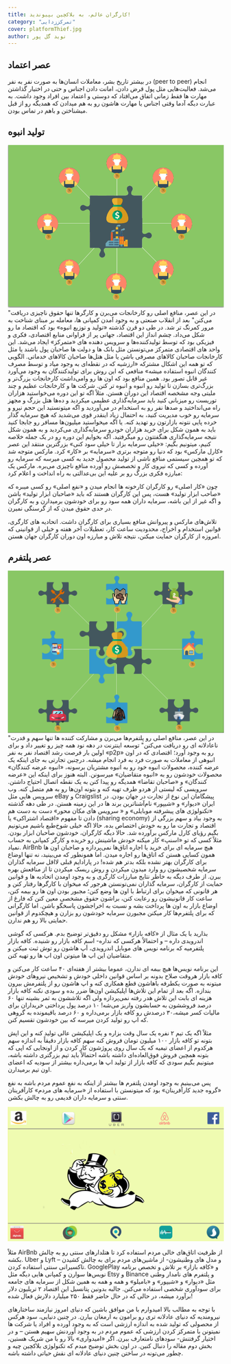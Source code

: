 ```yaml
---
title: کارگران عالم، به بلاکچین بپیوندید!
category: "تمرکززدایی"
cover: platformThief.jpg
author: نوید گل پور
---
```



## عصر اعتماد
در بیشتر تاریخ بشر، معاملات انسان‌ها به صورت نفر به نفر (peer to peer) انجام می‌شد. فعالیت‌هایی مثل پول قرض دادن، امانت دادن اجناس و حتی در اختیار گذاشتن مهارت ها فقط زمانی اتفاق می‌افتاد که دوستی و اعتماد بین افراد وجود داشت. به عبارت دیگه آدما وقتی اجناس یا مهارت هاشون رو به هم میدادن که همدیگه رو از قبل میشناختن و باهم در تماس بودن.



## تولید انبوه
![تولید انبوه](./massProduct.jpg) "در این عصر، منافع اصلی رو کارخانجات می‌برن و کارگرها تنها حقوق ناچیزی دریافت می‌کنن"
 بعد از انقلاب صنعتی و به وجود آمدن کمپانی ها، معامله بر مبنای شناخت به مرور کمرنگ تر شد. در طی دو قرن گذشته  «تولید و توزیع انبوه» بود که اقتصاد ما رو شکل می‌داد. چشم انداز این اقتصاد،‌ جهانی پر از فراوانی منابع اقتصادی،‌ فکری و فیزیکی بود که توسط تولیدکننده‌ها و سرویس دهنده های «متمرکز» ایجاد می‌شد. این واحد های اقتصادی متمرکز می‌تونستن مثل بانک ها و دولت ها صاحبان پول باشند یا مثل کارخانجات صاحبان کالاهای مصرفی باشن یا مثل هتل‌ها صاحبان کالاهای خدماتی.
الگویی که تو همه این اشکال مشترکه «ارزشیه که در نقطه‌ای به وجود میاد و توسط مصرف کنندگان انبوه استفاده میشه»
منافعی که این روش برای تولیدکنندگان به وجود می‌آورد غیر قابل تصور بود. همین منافع بود که اون ها رو وامی‌داشت کارخانجات بزرگ‌تر و بزرگ‌تری بسازن تا تولید رو انبوه و انبوه تر کنن. شرکت ها و کارخانجات عظیم و چند ملیتی وجه مشخصه اقتصاد این دوران هستن.
مثلاً اگه تو این دوره می‌خواستید هزاران توریست رو میزبانی کنید باید سرمایه‌گذاری عظیمی میکردید و ده‌ها هتل بزرگ و مجهز راه می‌انداختید و صدها نفر رو به استخدام در می‌آوردید و اگه میتونستید این حجم نیرو و سرمایه رو خوب مدیریت کنید، به احتمال زیاد اینقدر قوی می‌شدید که هیچ سرمایه گذار خرده پایی نتونه بازارتون رو تهدید کنه.
یا اگه میخواستید میلیون‌ها مسافر رو جابجا کنید باید به همون شکل برای خرید هزاران خودرو سرمایه‌گذاری می‌کردید و به همون شکل نتیجه سرمایه‌گذاری هنگفتتون رو میگرفتید.
اگه بخوایم این دوره رو در یک جمله خلاصه کنیم، میتونیم بگیم: «خیلی سرمایه بزار تا خیلی سود کنی»
بزرگترین منتقد این عصر «کارل مارکس» بود که دنیا رو متوجه برتری «سرمایه» بر «کار» کرد. مارکس متوجه شد که تو همچین سیستمی منافع ناشی از تولید محصول جدید به کسی میرسه که سرمایه رو آورده و کسی که نیروی کار و تخصصش رو آورده منافع ناچیزی می‌بره.
مارکس یک مبارزه فکری بزرگ رو بر علیه این بی‌عدالتی به راه انداخت و اعلام کرد:
>
 چون «کار اصلی» رو کارگران کارخونه ها انجام میدن و «نفع اصلی» رو کسی میبره که «صاحب ابزار تولید» هست،‌ پس این کارگران هستند که باید «صاحبان ابزار تولید» باشن و اگه غیر از این باشه،‌ سرمایه داران همه سود رو برای خودشون برمیدارن و به کارگران در حدی حقوق میدن که از گرسنگی نمیرن.
>

تلاش‌های مارکس و پیروانش منافع بسیاری برای کارگران داشت. اتحادیه های کارگری،‌ قوانین استخدام و اخراج، محدودیت ساعت کار، تعطیلات آخر هفته و خیلی از قوانینی که امروزه از کارگران حمایت میکنن، نتیجه تلاش و مبارزه اون دوران کارگران جهان هستن.

## عصر پلتفرم
![پلتفرم](./plattform.jpg)"در این عصر، منافع اصلی رو پلتفرم‌ها می‌برن و مشارکت کننده ها تنها سهم و قدرت ناعادلانه ای رو دریافت می‌کنن"
توسعه اینترنت در دهه نود همه چیز رو تغییر داد و برای اولین بار فرصت رشد اقتصاد نفر به نفر «p2p» رو به وجود آورد؛ اقتصادی که در اون انبوهی از معاملات به صورت فرد به فرد انجام میشه. درچنین تجارتی به جای اینکه یک عرضه کننده،‌ محصولات انبوه خود رو به انبوه مشتریان برسونه، «انبوه عرضه کنندگان» محصولات خودشون رو به «انبوه متقاضیان» میرسونن. البته هنوز برای اینکه این «عرضه کنندگان» و «صاحبان تقاضا» همدیگه رو پیدا کنن به یک نقطه اتصال احتیاج داشتن. سرویسی که لیستی از هردو طرف تهیه کنه و بتونه اون‌ها رو به هم متصل کنه.
وب سرویس هایی مثل eBay و Craigslist پیشگامان این نوع از تجارت در جهان بودن. در ایران «دیوار» و «شیپور» نام‌آشناترین برند ها در این زمینه هستن. در طی دهه گذشته «تکنولوژی های پیشرفته موبایلی» و « سرویس های مکان محور» دست به دست هم دادن تا مفهوم «اقتصاد اشتراکی» یا (sharing economy) به وجود بیاد و سهم بزرگی از اقتصاد و تجارت ما رو به خودش اختصاص بده.
حالا اگه خیلی شوخ‌طبع باشیم می‌تونیم بگیم رؤیای کارل مارکس برآورده شد. حالا دیگه کارگران، خودشون صاحبان ابزار بودن. مثلاً کسی که تو «اسنپ» کار میکنه خودش ماشینش رو خریده و کارگر کمپانی به حساب نمیاد. AirBnb هیچ سرمایه ای برای خرید یا اجاره اتاق‌ها نمی‌پردازه و صاحبان اون ها همون کسایی هستن که اتاق‌ها رو اجاره میدن.
اما همونطور که می‌بینید، نه تنها اوضاع برای کارگران بهتر نشده بلکه بدتر هم شده! در پارادایم قبلی لااقل سرمایه گذاران سرمایه شخصیشون رو وارد میدون میکردن و روش ریسک میکردن تا از منافعش بهره ببرن. از طرف دیگه به خاطر نتایج مبارزات کارگری و به وجود اومدن اتحادیه ها و قوانین حمایت از کارگران، سرمایه گذاران نمی‌تونستن هرجور که میخوان با کارگرها رفتار کنن و هر قانونی که میخوان برای ارتباط با اون ها وضع کنن؛ مجبور بودن اون ها رو بیمه کنن، ساعت کار قانونیشون رو رعایت کنن، براشون حقوق مشخصی معین کنن که فارغ از اوضاع بازار به اون ها پرداخت بشه و نسبت به اخراجشون پاسخگو باشن. اما کارگرانی که برای پلتفرم‌ها کار میکنن مجبورن سرمایه خودشون رو بزارن و هیچکدوم از قوانین حمایتی بالا رو هم ندارن.

بذارید با یک مثال از «کافه بازار» مشکل رو دقیق‌تر توضیح بدم.
هرکسی که گوشی اندرویدی داره – و احتمالاً هرکسی که نداره- اسم کافه بازار رو شنیده. کافه بازار پلتفرمیه که برنامه نویس های موبایل اندرویدی، اَپ هاشون رو توش ثبت میکنن و متقاضیان این اپ ها میتونن اون اپ ها رو تهیه کنن.

این برنامه نویس‌ها هیچ بیمه ای ندارن،‌ عموما بیشتر از هفته‌ای ۴۰ ساعت کار می‌کنن و کافه بازار هروقت صلاح بدونه بر اساس قوانین داخلی خودش و تشخیص نیروهای خودش میتونه به صورت یکطرفه باهاشون قطع همکاری کنه و اپ هاشون رو از پلتفرمش بیرون بندازه. اگه بعد از تمام این تلاش‌ها اپلیکیشن اون‌ها ضرر بده و سودی نکنه کافه بازار هزینه ای بابت این تلاش هدر رفته نمی‌پردازه ولی اگه تلاششون به ثمر بشینه تنها ۶۰ درصد فروششون به حسابشون واریز می‌شه!
۱۰ درصد پول پرداختی خریداران برای مالیات کسر میشه،‌۳۰ درصدش رو کافه بازار برمی‌داره و ۶۰ درصد باقیمونده به گروهی که اپ رو تولید کردن میرسه که بین خودشون تقسیم کنن. 
>
مثلاً اگه یک تیم ۲ نفره یک سال وقت بزاره و یک اپلیکیشن عالی تولید کنه و این اپش بتونه تو کافه بازار ۱۰۰ میلیون تومان فروش کنه سهم کافه بازار دقیقاً به اندازه سهم هرکدوم از اعضای تیمیه که یک سال روی پروژشون کار کردن و از اونجایی که اپی که بتونه همچین فروش فوق‌العاده‌ای داشته باشه احتمالاً باید تیم بزرگتری داشته باشه، میتونیم بگیم سودی که کافه بازار از تولید اپ ها برمی‌داره بیشتر از سودیه که اعضای اون تیم برمیدارن.
>

پس می‌بینیم به وجود اومدن پلتفرم ها بیشتر از اینکه به نفع عموم مردم باشه به نفع «گروه جدید کارآفرینان» بود که میتونستن با استفاده از «سرمایه های مردم» کارآفرینان سنتی و سرمایه داران قدیمی رو به چالش بکشن.

![پلتفرم ها ثروت و قدرت ناعادلانه ای رو به صاحبان اصلی سرمایه ها اعطا می‌کنن](./platformThief.jpg)

مثلاً AirBnb از ظرفیت اتاق‌های خالی مردم استفاده کرد تا هتلدارهای سنتی رو به چالش بکشه. Uber و Lyft – و مدل های وطنیشون- از ماشین‌های مردم برای به چالش کشیدن تاکسیرانی سنتی استفاده کردن. GooglePlay و «کافه بازار» بر تلاش و تخصص برنامه نویس‌ها سوارن و کمپانی هایی دیگه مثل Etsy و ‌Binance و پلتفرم های نامدار وطنی مثل «دیوار» و «شیپور» و «بامیلو» و همه و همه به همین شکل از سرمایه های جامعه برای سودآوری شخصی استفاده می‌کنن.
جالبه بدونین پتانسیل این اقتصاد ۲ تریلیون دلار برآورد میشه،‌ در حالی که در حال حاضر فقط ۲۵۰ میلیارد دلارش فعال شده!

با توجه به مطالب بالا امیدوارم با من موافق باشین که دنیای امروز نیازمند ساختارهای نیرومندیه که دنیای عادلانه تری رو برامون به ارمغان بیارن. در چنین دنیایی، سود هرکس از محصولی که تولید شده به اندازه ارزشی است که به وجود آورده و افراد یا شرکت ها نمیتونن با متمرکز کردن ارزشی که عموم مردم در به وجود‌ آوردنش سهیم هستن – و در اختیار گرفتنش- سودهای نامتعارف ببرن.
اگر «امیدواری» بالا رو با من شریک هستین،‌ بخش دوم مقاله را دنبال کنین. در اون بخش توضیح میدم که  تکنولوژی بلاکچین چیه و چطور می‌تونه در ساختن چنین دنیای عادلانه ای نقش حیاتی داشته باشه.